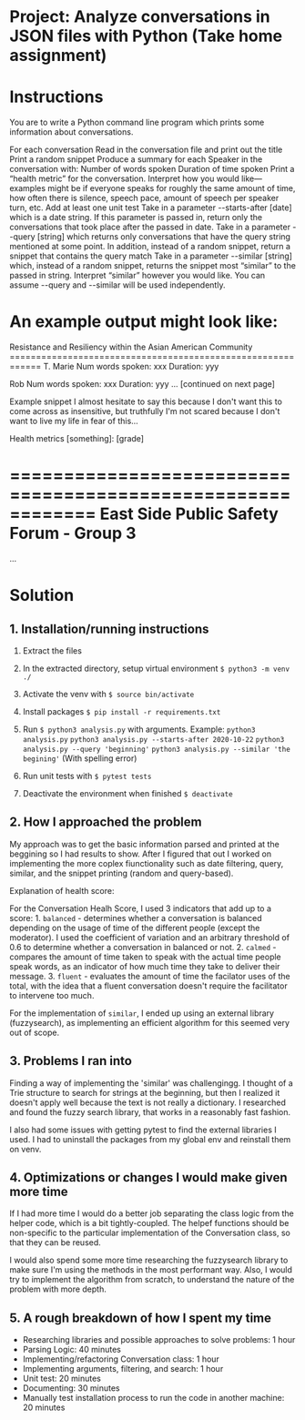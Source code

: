 # Project: Analyze conversations in JSON files with Python (Take home assignment)

# Instructions
You are to write a Python command line program which prints some information about conversations.

For each conversation
Read in the conversation file and print out the title
Print a random snippet
Produce a summary for each Speaker in the conversation with:
Number of words spoken
Duration of time spoken
Print a “health metric” for the conversation. Interpret how you would like— examples might be if everyone speaks for roughly the same amount of time, how often there is silence, speech pace, amount of speech per speaker turn, etc.
Add at least one unit test
Take in a parameter --starts-after [date] which is a date string. If this parameter is passed in, return only the conversations that took place after the passed in date.
Take in a parameter --query [string] which returns only conversations that have the query string mentioned at some point. In addition, instead of a random snippet, return a snippet that contains the query match
Take in a parameter --similar [string] which, instead of a random snippet, returns the snippet most “similar” to the passed in string. Interpret “similar” however you would like. You can assume --query and --similar will be used independently.

An example output might look like:
============================================================ 
Resistance and Resiliency within the Asian American Community ============================================================
T. Marie 
Num words spoken: xxx 
Duration: yyy 

Rob 
Num words spoken: xxx 
Duration: yyy 
... [continued on next page]

Example snippet 
I almost hesitate to say this because I don't want this to come across as insensitive, but truthfully I'm not scared because I don't want to live my life in fear of this... 

Health metrics 
[something]: [grade]

============================================================ 
East Side Public Safety Forum - Group 3
============================================================
...

# Solution

## 1. Installation/running instructions

1. Extract the files 
2. In the extracted directory, setup virtual environment `$ python3 -m venv ./`
2. Activate the venv with `$ source bin/activate`
3. Install packages `$ pip install -r requirements.txt`
4. Run `$ python3 analysis.py` with arguments.
Example:
    `python3 analysis.py`
    `python3 analysis.py --starts-after 2020-10-22`
    `python3 analysis.py --query 'beginning'`
    `python3 analysis.py --similar 'the begining'` (With spelling error)

5. Run unit tests with `$ pytest tests`
6. Deactivate the environment when finished `$ deactivate`

## 2. How I approached the problem
My approach was to get the basic information parsed and printed at the beggining so I had results to show. After I figured that out I worked on implementing the more coplex fiunctionality such as date filtering, query, similar, and the snippet printing (random and query-based).

Explanation of health score:

For the Conversation Healh Score, I used 3 indicators that add up to a score:
    1. `balanced` - determines whether a conversation is balanced depending on the usage of time of the different people (except the moderator). I used the coefficient of variation and an arbitrary threshold of 0.6 to determine whether a conversation in balanced or not.
    2. `calmed` - compares the amount of time taken to speak with the actual time people speak words, as an indicator of how much time they take to deliver their message.
    3. `fluent` - evaluates the amount of time the facilator uses of the total, with the idea that a fluent conversation doesn't require the facilitator to intervene too much.

For the implementation of `similar`, I ended up using an external library (fuzzysearch), as implementing an efficient algorithm for this seemed very out of scope.

## 3. Problems I ran into
Finding a way of implementing the 'similar' was challengingg. I thought of a Trie structure to search for strings at the beginning, but then I realized it doesn't apply well because the text is not really a dictionary. I researched and found the fuzzy search library, that works in a reasonably fast fashion.

I also had some issues with getting pytest to find the external libraries I used. I had to uninstall the packages from my global env and reinstall them on venv.

## 4. Optimizations or changes I would make given more time
If I had more time I would do a better job separating the class logic from the helper code, which is a bit tightly-coupled. The helpef functions should be non-specific to the particular implementation of the Conversation class, so that they can be reused.

I would also spend some more time researching the fuzzysearch library to make sure I'm using the methods in the most performant way. Also, I would try to implement the algorithm from scratch, to understand the nature of the problem with more depth.

## 5. A rough breakdown of how I spent my time

- Researching libraries and possible approaches to solve problems: 1 hour
- Parsing Logic: 40 minutes
- Implementing/refactoring Conversation class: 1 hour
- Implementing arguments, filtering, and search: 1 hour
- Unit test: 20 minutes
- Documenting: 30 minutes
- Manually test installation process to run the code in another machine: 20 minutes

